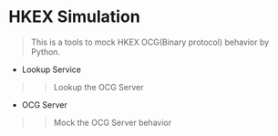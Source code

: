 # HKEX Simulation
> This is a tools to mock HKEX OCG(Binary protocol) behavior by Python.

*  Lookup Service
>>  Lookup the OCG Server

*  OCG Server
>>  Mock  the OCG Server behavior
